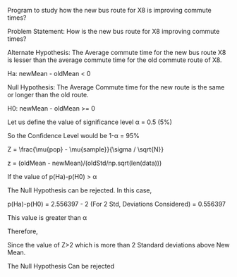 ﻿Program to study how the new bus route for X8 is improving commute times?

Problem Statement: How is the new bus route for X8 improving commute times?

Alternate Hypothesis: The Average commute time for the new bus route X8 is lesser than the average commute time for the old commute route of X8.

Ha: newMean - oldMean < 0

Null Hypothesis: The Average Commute time for the new route is the same or longer than the old route.

H0: newMean - oldMean >= 0

Let us define the value of significance level α = 0.5 (5%)

So the Confidence Level would be 1-α = 95%

Z = \frac{\mu{pop} - \mu{sample}}{\sigma / \sqrt{N}}

z = (oldMean - newMean)/(oldStd/np.sqrt(len(data)))

If the value of p(Ha)-p(H0) > α

The Null Hypothesis can be rejected. In this case,

p(Ha)-p(H0) = 2.556397 - 2 (For 2 Std, Deviations Considered) = 0.556397

This value is greater than α

Therefore,

Since the value of Z>2 which is more than 2 Standard deviations above New Mean.

The Null Hypothesis Can be rejected






